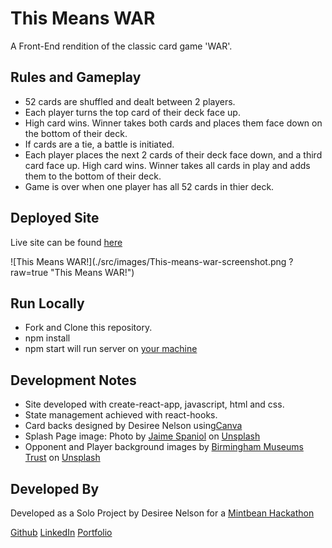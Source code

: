 # This Means WAR

A Front-End rendition of the classic card game 'WAR'.

## Rules and Gameplay

- 52 cards are shuffled and dealt between 2 players.
- Each player turns the top card of their deck face up.
- High card wins. Winner takes both cards and places them face down on the bottom of their deck.
- If cards are a tie, a battle is initiated.
- Each player places the next 2 cards of their deck face down, and a third card face up. High card wins. Winner takes all cards in play and adds them to the bottom of their deck.
- Game is over when one player has all 52 cards in thier deck.

## Deployed Site

Live site can be found [here](https://thismeanswar.netlify.app/)

![This Means WAR!](./src/images/This-means-war-screenshot.png ?raw=true "This Means WAR!")

## Run Locally

- Fork and Clone this repository.
- npm install
- npm start will run server on [your machine](http://localhost:3000/)

## Development Notes

- Site developed with create-react-app, javascript, html and css.
- State management achieved with react-hooks.
- Card backs designed by Desiree Nelson using[Canva](https://Canva.com)
- Splash Page image: Photo by [Jaime Spaniol]("https://unsplash.com/@jaimespaniol?utm_source=unsplash&utm_medium=referral&utm_content=creditCopyText") on [Unsplash](https://unsplash.com/s/photos/battle?utm_source=unsplash&utm_medium=referral&utm_content=creditCopyText)
- Opponent and Player background images by [Birmingham Museums Trust](https://unsplash.com/@birminghammuseumstrust?utm_source=unsplash&utm_medium=referral&utm_content=creditCopyText) on [Unsplash](https://unsplash.com/s/photos/battle?utm_source=unsplash&utm_medium=referral&utm_content=creditCopyText)

## Developed By

Developed as a Solo Project by Desiree Nelson for a [Mintbean Hackathon](https://mintbean.io/meets?sort=upcoming)

[Github](https://github.com/Anzu4)
[LinkedIn](https://www.linkedin.com/in/desiree-nelson/)
[Portfolio](https://www.desireenelson.dev/)

